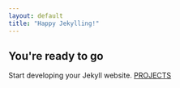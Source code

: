 ```yaml
---
layout: default
title: "Happy Jekylling!"
---
```


## You're ready to go

Start developing your Jekyll website.
[PROJECTS](projects/ 'cheggit')
